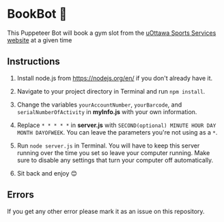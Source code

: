 # BookBot 🤖

This Puppeteer Bot will book a gym slot from the [uOttawa Sports Services website](https://geegeereg.uottawa.ca/geegeereg/Start/start.asp) at a given time

## Instructions

1. Install node.js from https://nodejs.org/en/ if you don't already have it. 

2. Navigate to your project directory in Terminal and run `npm install`.

3. Change the variables  `yourAccountNumber`, `yourBarcode`, and `serialNumberOfActivity` in <b>myInfo.js</b> with your own information.

4. Replace `* * * * *` in <b>server.js</b> with  `SECOND(optional) MINUTE HOUR DAY MONTH DAYOFWEEK`. You can leave the parameters you're not using as a `*`.

5. Run `node server.js` in Terminal. You will have to keep this server running over the time you set so leave your computer running. Make sure to disable any settings that turn your computer off automatically. 

6. Sit back and enjoy 😊


## Errors

If you get any other error please mark it as an issue on this repository.
